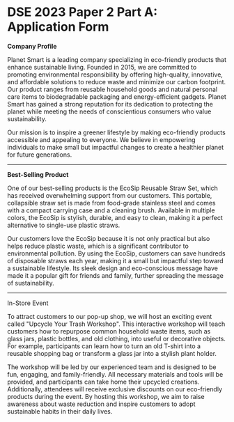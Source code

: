 # DSE 2023 Paper 2 Part A: Application Form

__Company Profile__

Planet Smart is a leading company specializing in eco-friendly products that enhance sustainable living. Founded in 2015, we are committed to promoting environmental responsibility by offering high-quality, innovative, and affordable solutions to reduce waste and minimize our carbon footprint. Our product ranges from reusable household goods and natural personal care items to biodegradable packaging and energy-efficient gadgets. Planet Smart has gained a strong reputation for its dedication to protecting the planet while meeting the needs of conscientious consumers who value sustainability.

Our mission is to inspire a greener lifestyle by making eco-friendly products accessible and appealing to everyone. We believe in empowering individuals to make small but impactful changes to create a healthier planet for future generations.

---

__Best-Selling Product__

One of our best-selling products is the EcoSip Reusable Straw Set, which has received overwhelming support from our customers. This portable, collapsible straw set is made from food-grade stainless steel and comes with a compact carrying case and a cleaning brush. Available in multiple colors, the EcoSip is stylish, durable, and easy to clean, making it a perfect alternative to single-use plastic straws.

Our customers love the EcoSip because it is not only practical but also helps reduce plastic waste, which is a significant contributor to environmental pollution. By using the EcoSip, customers can save hundreds of disposable straws each year, making it a small but impactful step toward a sustainable lifestyle. Its sleek design and eco-conscious message have made it a popular gift for friends and family, further spreading the message of sustainability.

---

In-Store Event

To attract customers to our pop-up shop, we will host an exciting event called "Upcycle Your Trash Workshop". This interactive workshop will teach customers how to repurpose common household waste items, such as glass jars, plastic bottles, and old clothing, into useful or decorative objects. For example, participants can learn how to turn an old T-shirt into a reusable shopping bag or transform a glass jar into a stylish plant holder.

The workshop will be led by our experienced team and is designed to be fun, engaging, and family-friendly. All necessary materials and tools will be provided, and participants can take home their upcycled creations. Additionally, attendees will receive exclusive discounts on our eco-friendly products during the event. By hosting this workshop, we aim to raise awareness about waste reduction and inspire customers to adopt sustainable habits in their daily lives.


